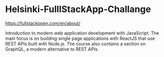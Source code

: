 # Helsinki-FulllStackApp-Challange
https://fullstackopen.com/en/about/

Introduction to modern web application development with JavaScript. The main focus is on building single page applications with ReactJS that use REST APIs built with Node.js. The course also contains a section on GraphQL, a modern alternative to REST APIs.
